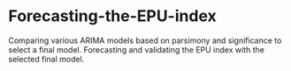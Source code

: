 # Forecasting-the-EPU-index
Comparing various ARIMA models based on parsimony and significance to select a final model. Forecasting and validating the EPU index with the selected final model.
